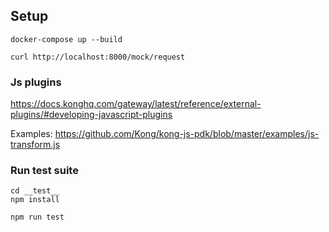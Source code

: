 ## Setup

```
docker-compose up --build
```

```
curl http://localhost:8000/mock/request
```

### Js plugins

https://docs.konghq.com/gateway/latest/reference/external-plugins/#developing-javascript-plugins

Examples:
https://github.com/Kong/kong-js-pdk/blob/master/examples/js-transform.js

### Run test suite

```
cd __test__
npm install
```

```
npm run test
```
